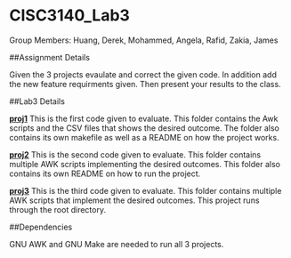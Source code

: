 # CISC3140_Lab3

Group Members:  Huang, Derek, Mohammed, Angela, Rafid, Zakia, James

##Assignment Details

Given the 3 projects evaulate and correct the given code. In addition add the new feature requirments given. Then present your results to the class.

##Lab3 Details

**[proj1](https://github.com/steven-yanh/cisc3140_lab3/tree/main/proj1)** This is the first code given to evaluate. This folder contains the Awk
scripts and the CSV files that shows the desired outcome. The folder also contains its own makefile as well as a README on how the project works.

**[proj2](https://github.com/steven-yanh/cisc3140_lab3/tree/main/proj2)** This is the second code given to evaluate. This folder contains multiple AWK scripts implementing the desired outcomes. This folder also contains its own README on how to run the project.

**[proj3](https://github.com/steven-yanh/cisc3140_lab3/tree/main/proj3)** This is the third code given to evaluate. This folder contains multiple AWK
scripts that implement the desired outcomes. This project runs through the root directory.

##Dependencies 

GNU AWK and GNU Make are needed to run all 3 projects.

